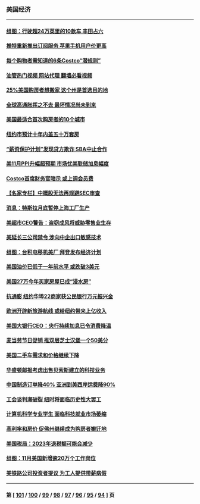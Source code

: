 ### 美国经济
---
#### [组图：行驶超24万英里的10款车 丰田占六](../../pages/ncid1078158/n13880599.md?12121245) 
#### [推特重新推出订阅服务 苹果手机用户价更高](../../pages/ncid1078158/n13882701.md?12121245) 
#### [每个购物者需知道的6条Costco“潜规则”](../../pages/ncid1078158/n13881398.md?12121245) 
#### [油管热门视频 网站代理 翻墙必看视频](http://138.2.39.72:81/youtube.html?epic-marker?12121245)
#### [25%美国购房者想搬家 这个州是首选目的地](../../pages/ncid1078158/n13882415.md?12121245) 
#### [全球高通胀挥之不去 最坏情况尚未到来](../../pages/ncid1078158/n13882292.md?12121245) 
#### [美国最适合首次购房者的10个城市](../../pages/ncid1078158/n13881900.md?12121245) 
#### [纽约市预计十年内盖五十万套房](../../pages/ncid1078158/n13881969.md?12121245) 
#### [“薪资保护计划”发现贷方欺诈 SBA中止合作](../../pages/ncid1078158/n13881986.md?12121245) 
#### [美11月PPI升幅超预期 市场忧美联储加息幅度](../../pages/ncid1078158/n13881855.md?12121245) 
#### [Costco首席财务官暗示 或上调会员费](../../pages/ncid1078158/n13881808.md?12121245) 
#### [【名家专栏】中概股无法再规避SEC审查](../../pages/ncid1078158/n13881659.md?12121245) 
#### [消息：特斯拉月底暂停上海工厂生产](../../pages/ncid1078158/n13881710.md?12121245) 
#### [美超市CEO警告：盗窃成风将威胁零售业生存](../../pages/ncid1078158/n13881306.md?12121245) 
#### [美延长三公司禁令 涉向中企出口敏感技术](../../pages/ncid1078158/n13881160.md?12121245) 
#### [组图：台积电移机美厂 拜登发布经济计划](../../pages/ncid1078158/n13880859.md?12121245) 
#### [美国油价已低于一年前水平 或跌破3美元](../../pages/ncid1078158/n13881002.md?12121245) 
#### [美国27万今年买家房屋已成“浸水房”](../../pages/ncid1078158/n13881039.md?12121245) 
#### [抗通膨 纽约华埠22商家获公民银行万元振兴金](../../pages/ncid1078158/n13880625.md?12121245) 
#### [欧洲开辟新旅游航线 或给纽约带来上亿收入](../../pages/ncid1078158/n13880632.md?12121245) 
#### [美国大银行CEO：央行持续加息已令消费降温](../../pages/ncid1078158/n13880518.md?12121245) 
#### [麦当劳节日促销 推双层芝士汉堡一个50美分](../../pages/ncid1078158/n13880389.md?12121245) 
#### [美国二手车需求和价格继续下降](../../pages/ncid1078158/n13880409.md?12121245) 
#### [华盛顿邮报考虑出售贝索斯建立的科技业务](../../pages/ncid1078158/n13880380.md?12121245) 
#### [中国制造订单降40% 亚洲到美西岸运费降90%](../../pages/ncid1078158/n13880336.md?12121245) 
#### [工会谈判濒破裂 纽时将面临历史性大罢工](../../pages/ncid1078158/n13880269.md?12121245) 
#### [计算机科学专业学生 面临科技就业市场萎缩](../../pages/ncid1078158/n13879799.md?12121245) 
#### [高利率和房价 促佛州继续成为购房者搬迁地](../../pages/ncid1078158/n13879787.md?12121245) 
#### [美国税局：2023年退税额可能会减少](../../pages/ncid1078158/n13879618.md?12121245) 
#### [组图：11月美国新增逾20万个工作岗位](../../pages/ncid1078158/n13878893.md?12121245) 
#### [美铁路公司投资者提议 为工人提供带薪病假](../../pages/ncid1078158/n13879270.md?12121245) 

---
#### 第 [ [101](./101.md?12121245) / [100](./100.md?12121245) / [99](./99.md?12121245) / [98](./98.md?12121245) / [97](./97.md?12121245) / [96](./96.md?12121245) / [95](./95.md?12121245) / [94](./94.md?12121245) ] 页

